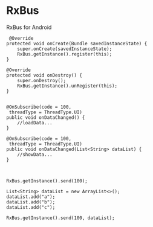 # RxBus
RxBus for Android


	 @Override
    protected void onCreate(Bundle savedInstanceState) {
        super.onCreate(savedInstanceState);
        RxBus.getInstance().register(this);
    }

    @Override
    protected void onDestroy() {
        super.onDestroy();
        RxBus.getInstance().unRegister(this);
    }
    
        
    @OnSubscribe(code = 100,
     threadType = ThreadType.UI)
    public void onDataChanged() {
        //loadData...
    }
    
    @OnSubscribe(code = 100,
     threadType = ThreadType.UI)
    public void onDataChanged(List<String> dataList) {
        //showData...
    }
    
    
    
    RxBus.getInstance().send(100);
    
    List<String> dataList = new ArrayList<>();
    dataList.add("a");
    dataList.add("b");
    dataList.add("c");
    
    RxBus.getInstance().send(100, dataList);